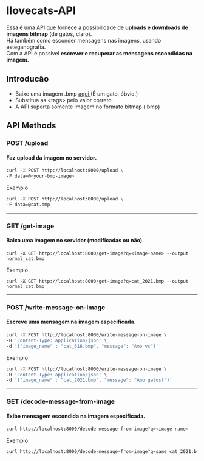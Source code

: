 # Ilovecats-API
Essa é uma API que fornece a possibilidade de **uploads e downloads de imagens bitmap** (de gatos, claro). <br>
Há também como esconder mensagens nas imagens, usando esteganografia. <br>
Com a API é possível **escrever e recuperar as mensagens escondidas na imagem.**<br>
## Introducão
- Baixe uma imagem .bmp <a href="http://steve.sourceforge.net/system/goodimage.bmp"> aqui </a> (É um gato, óbvio.)
- Substitua as \<tags\> pelo valor correto. 
- A API suporta somente imagem no formato bitmap (.bmp)

## API Methods

### POST /upload
#### Faz upload da imagem no servidor.
```bash
curl -X POST http://localhost:8000/upload \
-F data=@<your-bmp-image>
```
Exemplo
```bash
curl -X POST http://localhost:8000/upload \
-F data=@cat.bmp
```
<hr>

### GET /get-image
#### Baixa uma imagem no servidor (modificadas ou não).
```
curl -X GET http://localhost:8000/get-image?q=<image-name> --output normal_cat.bmp
```
Exemplo
```
curl -X GET http://localhost:8000/get-image?q=cat_2021.bmp --output normal_cat.bmp
```

<hr>

### POST /write-message-on-image
#### Escreve uma mensagem na imagem especificada.
```bash
curl -X POST http://localhost:8000/write-message-on-image \
-H 'Content-Type: application/json' \
-d '{"image_name" : "cat_616.bmp", "message": "Amo vc"}'
```
Exemplo
```bash
curl -X POST http://localhost:8000/write-message-on-image \
-H 'Content-Type: application/json' \
-d '{"image_name" : "cat_2021.bmp", "message": "Amo gatos!"}'
```
<hr>

### GET /decode-message-from-image
#### Exibe mensagem escondida na imagem especificada.
```bash
curl http://localhost:8000/decode-message-from-image?q=<image-name>
```
Exemplo
```bash
curl http://localhost:8000/decode-message-from-image?q=same_cat_2021.bmp
```
